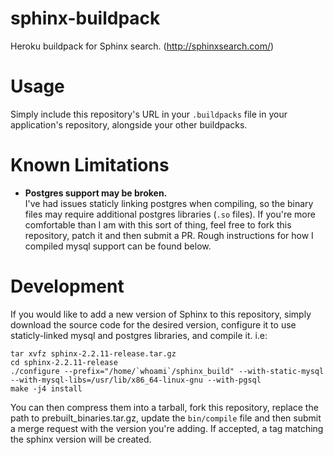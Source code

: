 # sphinx-buildpack
Heroku buildpack for Sphinx search. (http://sphinxsearch.com/)

# Usage
Simply include this repository's URL in your `.buildpacks` file in your application's repository, alongside your other buildpacks.

# Known Limitations
- **Postgres support may be broken.**   
  I've had issues staticly linking postgres when compiling, so the binary files may require additional postgres libraries (`.so` files). If you're more comfortable than I am with this sort of thing, feel free to fork this repository, patch it and then submit a PR. Rough instructions for how I compiled mysql support can be found below.

# Development
If you would like to add a new version of Sphinx to this repository, simply download the source code for the desired version, configure it to use staticly-linked mysql and postgres libraries, and compile it.
i.e:
```
tar xvfz sphinx-2.2.11-release.tar.gz
cd sphinx-2.2.11-release
./configure --prefix="/home/`whoami`/sphinx_build" --with-static-mysql --with-mysql-libs=/usr/lib/x86_64-linux-gnu --with-pgsql
make -j4 install
```
You can then compress them into a tarball, fork this repository, replace the path to prebuilt_binaries.tar.gz, update the `bin/compile` file and then submit a merge request with the version you're adding. If accepted, a tag matching the sphinx version will be created.
